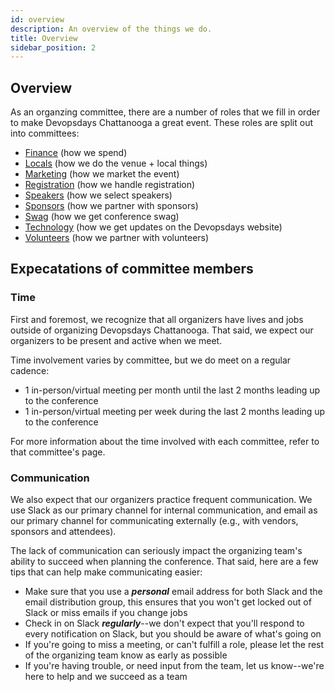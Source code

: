 ```yaml
---
id: overview
description: An overview of the things we do.
title: Overview
sidebar_position: 2
---
```


## Overview

As an organzing committee, there are a number of roles that we fill in order to make Devopsdays Chattanooga a great event. These roles are split out into committees:

* [Finance][finance] (how we spend)
* [Locals][locals] (how we do the venue + local things)
* [Marketing][marketing] (how we market the event)
* [Registration][registration] (how we handle registration)
* [Speakers][speakers] (how we select speakers)
* [Sponsors][sponsors] (how we partner with sponsors)
* [Swag][swag] (how we get conference swag)
* [Technology][technology] (how we get updates on the Devopsdays website)
* [Volunteers][volunteers] (how we partner with volunteers)

## Expecatations of committee members

### Time

First and foremost, we recognize that all organizers have lives and jobs outside of organizing Devopsdays Chattanooga. That said, we expect our organizers to be present and active when we meet.

Time involvement varies by committee, but we do meet on a regular cadence:

* 1 in-person/virtual meeting per month until the last 2 months leading up to the conference
* 1 in-person/virtual meeting per week during the last 2 months leading up to the conference

For more information about the time involved with each committee, refer to that committee's page.

### Communication

We also expect that our organizers practice frequent communication. We use Slack as our primary channel for internal communication, and email as our primary channel for communicating externally (e.g., with vendors, sponsors and attendees).

The lack of communication can seriously impact the organizing team's ability to succeed when planning the conference. That said, here are a few tips that can help make communicating easier:

* Make sure that you use a ***personal*** email address for both Slack and the email distribution group, this ensures that you won't get locked out of Slack or miss emails if you change jobs
* Check in on Slack ***regularly***--we don't expect that you'll respond to every notification on Slack, but you should be aware of what's going on
* If you're going to miss a meeting, or can't fulfill a role, please let the rest of the organizing team know as early as possible
* If you're having trouble, or need input from the team, let us know--we're here to help and we succeed as a team





<!--LINKS-->

[finance]: ./finance-committee
[locals]: ./locals-committee
[marketing]: ./marketing-committee
[registration]: ./registration-committee
[speakers]: ./speaker-committee
[sponsors]: ./sponsor-committee
[swag]: ./swag-committee
[technology]: ./technology-committee
[volunteers]: ./volunteer-committee
